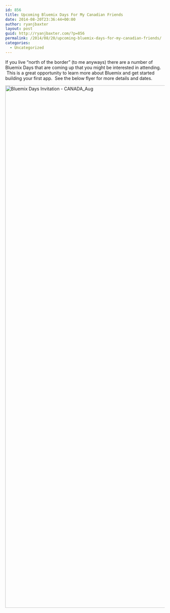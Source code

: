 ```yaml
---
id: 856
title: Upcoming Bluemix Days For My Canadian Friends
date: 2014-08-20T23:36:44+00:00
author: ryanjbaxter
layout: post
guid: http://ryanjbaxter.com/?p=856
permalink: /2014/08/20/upcoming-bluemix-days-for-my-canadian-friends/
categories:
  - Uncategorized
---
```

If you live &#8220;north of the border&#8221; (to me anyways) there are a number of Bluemix Days that are coming up that you might be interested in attending.  This is a great opportunity to learn more about Bluemix and get started building your first app.  See the below flyer for more details and dates.

[<img class="alignnone size-full wp-image-857" src="http://ryanjbaxter.com/wp-content/uploads/2014/08/Bluemix-Days-Invitation-CANADA_Aug.jpg" alt="Bluemix Days Invitation - CANADA_Aug" width="1275" height="1650" srcset="http://ryanjbaxter.com/wp-content/uploads/2014/08/Bluemix-Days-Invitation-CANADA_Aug-791x1024.jpg 791w, http://ryanjbaxter.com/wp-content/uploads/2014/08/Bluemix-Days-Invitation-CANADA_Aug.jpg 1275w" sizes="(max-width: 1275px) 100vw, 1275px" />](http://ryanjbaxter.com/wp-content/uploads/2014/08/Bluemix-Days-Invitation-CANADA_Aug.jpg)